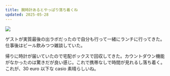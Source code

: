 ```yaml
---
title: 腕時計あるとやっぱり落ち着くね
updated: 2025-05-28
---
```

![](https://i.imgur.com/idkpZDM.jpeg)

ゲストが実質最後の出ラボだったので自分も行って一緒にランチに行ってきた。仕事後はビール飲みつつ雑談していた。

帰りに時計が届いていたので宅配ボックスで回収してきた。カウントダウン機能がなかったのは驚きだが良い感じ。これで携帯なしで時間が見れるし落ち着く。これが、30 euro 以下な casio 素晴らしいね。